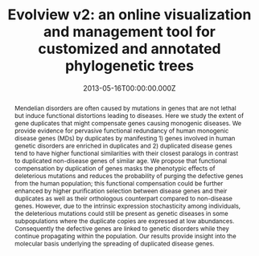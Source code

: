 ﻿---
title: "Evolview v2: an online visualization and management tool for customized and annotated phylogenetic trees"
publication_types: ["2"]
# Author notes (optional)
authors: 
  - Zilong He
  - Huangkai Zhang
  - Shenghan Gao
  - Martin J. Lercher
  - Weihua-Chen
  - Songnian Hu


# Author notes (optional)
author_notes: []

publication_short: 
abstract: >-
  Mendelian disorders are often caused by mutations in genes that are not lethal but induce functional distortions leading to diseases. Here we study the extent of gene duplicates that might compensate genes causing monogenic diseases. We provide evidence for pervasive functional redundancy of human monogenic disease genes (MDs) by duplicates by manifesting 1) genes involved in human genetic disorders are enriched in duplicates and 2) duplicated disease genes tend to have higher functional similarities with their closest paralogs in contrast to duplicated non-disease genes of similar age. We propose that functional compensation by duplication of genes masks the phenotypic effects of deleterious mutations and reduces the probability of purging the defective genes from the human population; this functional compensation could be further enhanced by higher purification selection between disease genes and their duplicates as well as their orthologous counterpart compared to non-disease genes. However, due to the intrinsic expression stochasticity among individuals, the deleterious mutations could still be present as genetic diseases in some subpopulations where the duplicate copies are expressed at low abundances. Consequently the defective genes are linked to genetic disorders while they continue propagating within the population. Our results provide insight into the molecular basis underlying the spreading of duplicated disease genes.

draft: false
featured: ture

slides: null
url_pdf: ''
image:
  caption: ""
  focal_point: ""
  preview_only: false
summary: ""
url_dataset: ""
url_project: ""
url_source: ""
url_video: ""

doi: 10.1371/journal.pcbi.1003073
tags:
  - PLoS Comput Biol
publication: PLoS Comput Biol
projects: []
date: 2013-05-16T00:00:00.000Z
url_slides: ""
publishDate: 2017-01-01T00:00:00.000Z
url_poster: ""
url_code: ""
---

